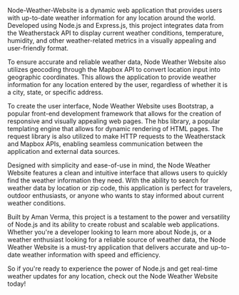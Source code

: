 Node-Weather-Website is a dynamic web application that provides users with up-to-date weather information for any location around the world. Developed using Node.js and Express.js, this project integrates data from the Weatherstack API to display current weather conditions, temperature, humidity, and other weather-related metrics in a visually appealing and user-friendly format.

To ensure accurate and reliable weather data, Node Weather Website also utilizes geocoding through the Mapbox API to convert location input into geographic coordinates. This allows the application to provide weather information for any location entered by the user, regardless of whether it is a city, state, or specific address.

To create the user interface, Node Weather Website uses Bootstrap, a popular front-end development framework that allows for the creation of responsive and visually appealing web pages. The hbs library, a popular templating engine that allows for dynamic rendering of HTML pages. The request library is also utilized to make HTTP requests to the Weatherstack and Mapbox APIs, enabling seamless communication between the application and external data sources.

Designed with simplicity and ease-of-use in mind, the Node Weather Website features a clean and intuitive interface that allows users to quickly find the weather information they need. With the ability to search for weather data by location or zip code, this application is perfect for travelers, outdoor enthusiasts, or anyone who wants to stay informed about current weather conditions.

Built by Aman Verma, this project is a testament to the power and versatility of Node.js and its ability to create robust and scalable web applications. Whether you're a developer looking to learn more about Node.js, or a weather enthusiast looking for a reliable source of weather data, the Node Weather Website is a must-try application that delivers accurate and up-to-date weather information with speed and efficiency.

So if you're ready to experience the power of Node.js and get real-time weather updates for any location, check out the Node Weather Website today!

